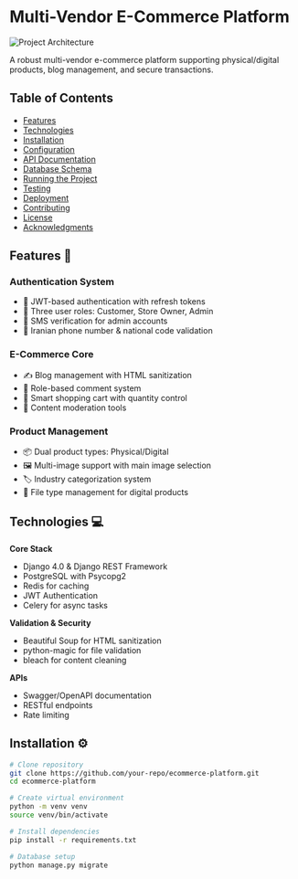# Multi-Vendor E-Commerce Platform

![Project Architecture](https://via.placeholder.com/800x400.png?text=Project+Architecture+Diagram)

A robust multi-vendor e-commerce platform supporting physical/digital products, blog management, and secure transactions.

## Table of Contents
- [Features](#features)
- [Technologies](#technologies)
- [Installation](#installation)
- [Configuration](#configuration)
- [API Documentation](#api-documentation)
- [Database Schema](#database-schema)
- [Running the Project](#running-the-project)
- [Testing](#testing)
- [Deployment](#deployment)
- [Contributing](#contributing)
- [License](#license)
- [Acknowledgments](#acknowledgments)

## Features 🚀
### Authentication System
- 🔑 JWT-based authentication with refresh tokens
- 👥 Three user roles: Customer, Store Owner, Admin
- 📱 SMS verification for admin accounts
- 📝 Iranian phone number & national code validation

### E-Commerce Core
- ✍️ Blog management with HTML sanitization
- 💬 Role-based comment system
- 🛒 Smart shopping cart with quantity control
- 🔐 Content moderation tools

### Product Management
- 📦 Dual product types: Physical/Digital
- 🖼️ Multi-image support with main image selection
- 🏷️ Industry categorization system
- 📁 File type management for digital products

## Technologies 💻
**Core Stack**
- Django 4.0 & Django REST Framework
- PostgreSQL with Psycopg2
- Redis for caching
- JWT Authentication
- Celery for async tasks

**Validation & Security**
- Beautiful Soup for HTML sanitization
- python-magic for file validation
- bleach for content cleaning

**APIs**
- Swagger/OpenAPI documentation
- RESTful endpoints
- Rate limiting

## Installation ⚙️
```bash
# Clone repository
git clone https://github.com/your-repo/ecommerce-platform.git
cd ecommerce-platform

# Create virtual environment
python -m venv venv
source venv/bin/activate

# Install dependencies
pip install -r requirements.txt

# Database setup
python manage.py migrate
